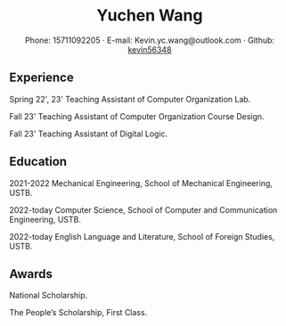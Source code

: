  <center>
     <h1>Yuchen Wang</h1>
     <div>
         <span>
             Phone:
             15711092205
         </span>
         ·
         <span>
             E-mail:
             Kevin.yc.wang@outlook.com
         </span>
         ·
         <span>
             Github:
             <a href="https://github.com/kevin56348">kevin56348</a>
         </span>
     </div>
 </center>

## Experience 

Spring 22', 23' Teaching Assistant of Computer Organization Lab.

Fall 23' Teaching Assistant of Computer Organization Course Design.

Fall 23' Teaching Assistant of Digital Logic.



## Education

2021-2022 Mechanical Engineering, School of Mechanical Engineering, USTB.

2022-today Computer Science, School of Computer and Communication Engineering, USTB.

2022-today English Language and Literature, School of Foreign Studies, USTB. 

## Awards

National Scholarship.

The People’s Scholarship, First Class.
